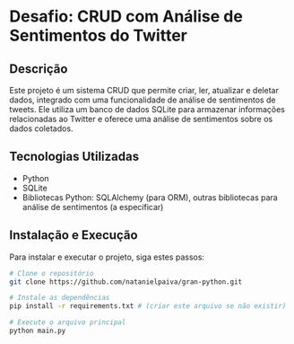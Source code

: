# Desafio: CRUD com Análise de Sentimentos do Twitter

## Descrição
Este projeto é um sistema CRUD que permite criar, ler, atualizar e deletar dados, integrado com uma funcionalidade de análise de sentimentos de tweets. Ele utiliza um banco de dados SQLite para armazenar informações relacionadas ao Twitter e oferece uma análise de sentimentos sobre os dados coletados.

## Tecnologias Utilizadas
- Python
- SQLite
- Bibliotecas Python: SQLAlchemy (para ORM), outras bibliotecas para análise de sentimentos (a especificar)

## Instalação e Execução
Para instalar e executar o projeto, siga estes passos:

```bash
# Clone o repositório
git clone https://github.com/natanielpaiva/gran-python.git

# Instale as dependências
pip install -r requirements.txt # (criar este arquivo se não existir)

# Execute o arquivo principal
python main.py
